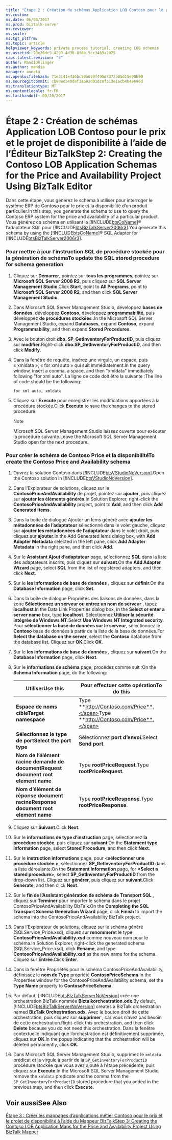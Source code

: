 ```yaml
---
title: "Étape 2 : Création de schémas Application LOB Contoso pour le prix et la disponibilité de projets à l’aide de l’Éditeur BizTalk | Documents Microsoft"
ms.custom: 
ms.date: 06/08/2017
ms.prod: biztalk-server
ms.reviewer: 
ms.suite: 
ms.tgt_pltfrm: 
ms.topic: article
helpviewer_keywords: private process tutorial, creating LOB schemas
ms.assetid: 70e26dc9-4299-4d30-8f8b-5cc3469a2025
caps.latest.revision: "8"
author: MandiOhlinger
ms.author: mandia
manager: anneta
ms.openlocfilehash: 71e3141e436bc50a629f495d8372b05d15e90b90
ms.sourcegitcommit: cb908c540d8f1a692d01dc8f313e16cb4b4e696d
ms.translationtype: MT
ms.contentlocale: fr-FR
ms.lasthandoff: 09/20/2017
---
```

# <a name="step-2-creating-the-contoso-lob-application-schemas-for-the-price-and-availability-project-using-biztalk-editor"></a><span data-ttu-id="dbd91-102">Étape 2 : Création de schémas Application LOB Contoso pour le prix et le projet de disponibilité à l’aide de l’Éditeur BizTalk</span><span class="sxs-lookup"><span data-stu-id="dbd91-102">Step 2: Creating the Contoso LOB Application Schemas for the Price and Availability Project Using BizTalk Editor</span></span>
<span data-ttu-id="dbd91-103">Dans cette étape, vous générez le schéma à utiliser pour interroger le système ERP de Contoso pour le prix et la disponibilité d’un produit particulier.</span><span class="sxs-lookup"><span data-stu-id="dbd91-103">In this step, you generate the schema to use to query the Contoso ERP system for the price and availability of a particular product.</span></span> <span data-ttu-id="dbd91-104">Vous générez ce schéma en utilisant la [!INCLUDE[btsCoName](../../includes/btsconame-md.md)]® l’adaptateur SQL pour [!INCLUDE[btsBizTalkServer2006r3](../../includes/btsbiztalkserver2006r3-md.md)].</span><span class="sxs-lookup"><span data-stu-id="dbd91-104">You generate this schema by using the [!INCLUDE[btsCoName](../../includes/btsconame-md.md)]® SQL Adapter for [!INCLUDE[btsBizTalkServer2006r3](../../includes/btsbiztalkserver2006r3-md.md)].</span></span>  
  
### <a name="to-update-the-sql-stored-procedure-for-schema-generation"></a><span data-ttu-id="dbd91-105">Pour mettre à jour l’instruction SQL de procédure stockée pour la génération de schéma</span><span class="sxs-lookup"><span data-stu-id="dbd91-105">To update the SQL stored procedure for schema generation</span></span>  
  
1.  <span data-ttu-id="dbd91-106">Cliquez sur **Démarrer**, pointez sur **tous les programmes**, pointez sur **Microsoft SQL Server 2008 R2**, puis cliquez sur **SQL Server Management Studio**.</span><span class="sxs-lookup"><span data-stu-id="dbd91-106">Click **Start**, point to **All Programs**, point to **Microsoft SQL Server 2008 R2**, and then click **SQL Server Management Studio**.</span></span>  
  
2.  <span data-ttu-id="dbd91-107">Dans Microsoft SQL Server Management Studio, développez **bases de données**, développez **Contoso**, développez **programmabilité**, puis développez **de procédures stockées** .</span><span class="sxs-lookup"><span data-stu-id="dbd91-107">In the Microsoft SQL Server Management Studio, expand **Databases**, expand **Contoso**, expand **Programmability**, and then expand **Stored Procedures**.</span></span>  
  
3.  <span data-ttu-id="dbd91-108">Avec le bouton droit **dbo. SP_GetInventoryForProductID**, puis cliquez sur **modifier**.</span><span class="sxs-lookup"><span data-stu-id="dbd91-108">Right-click **dbo.SP_GetInventoryForProductID**, and then click **Modify**.</span></span>  
  
4.  <span data-ttu-id="dbd91-109">Dans la fenêtre de requête, insérez une virgule, un espace, puis « xmldata », « for xml auto » qui suit immédiatement.</span><span class="sxs-lookup"><span data-stu-id="dbd91-109">In the query window, insert a comma, a space, and then "xmldata" immediately following "for xml auto".</span></span> <span data-ttu-id="dbd91-110">La ligne de code doit être la suivante :</span><span class="sxs-lookup"><span data-stu-id="dbd91-110">The line of code should be the following:</span></span>  
  
    ```  
    for xml auto, xmldata  
    ```  
  
5.  <span data-ttu-id="dbd91-111">Cliquez sur **Execute** pour enregistrer les modifications apportées à la procédure stockée.</span><span class="sxs-lookup"><span data-stu-id="dbd91-111">Click **Execute** to save the changes to the stored procedure.</span></span>  
  
    > [!NOTE]
    >  <span data-ttu-id="dbd91-112">Microsoft SQL Server Management Studio laissez ouverte pour exécuter la procédure suivante.</span><span class="sxs-lookup"><span data-stu-id="dbd91-112">Leave the Microsoft SQL Server Management Studio open for the next procedure.</span></span>  
  
### <a name="to-create-the-contoso-price-and-availability-schema"></a><span data-ttu-id="dbd91-113">Pour créer le schéma de Contoso Price et la disponibilité</span><span class="sxs-lookup"><span data-stu-id="dbd91-113">To create the Contoso Price and Availability schema</span></span>  
  
1.  <span data-ttu-id="dbd91-114">Ouvrez la solution Contoso dans [!INCLUDE[btsVStudioNoVersion](../../includes/btsvstudionoversion-md.md)].</span><span class="sxs-lookup"><span data-stu-id="dbd91-114">Open the Contoso solution in [!INCLUDE[btsVStudioNoVersion](../../includes/btsvstudionoversion-md.md)].</span></span>  
  
2.  <span data-ttu-id="dbd91-115">Dans l’Explorateur de solutions, cliquez sur le **ContosoPriceAndAvailability** de projet, pointez sur **ajouter**, puis cliquez sur **ajouter les éléments générés**.</span><span class="sxs-lookup"><span data-stu-id="dbd91-115">In Solution Explorer, right-click the **ContosoPriceAndAvailability** project, point to **Add**, and then click **Add Generated Items**.</span></span>  
  
3.  <span data-ttu-id="dbd91-116">Dans la boîte de dialogue Ajouter un Iems généré avec **ajouter les métadonnées de l’adaptateur** sélectionné dans le volet gauche, cliquez sur **ajouter les métadonnées de l’adaptateur** dans le volet droit, puis cliquez sur **ajouter**.</span><span class="sxs-lookup"><span data-stu-id="dbd91-116">In the Add Generated Iems dialog box, with **Add Adapter Metadata** selected in the left pane, click **Add Adapter Metadata** in the right pane, and then click **Add**.</span></span>  
  
4.  <span data-ttu-id="dbd91-117">Sur le **Assistant Ajout d’adaptateur** page, sélectionnez **SQL** dans la liste des adaptateurs inscrits, puis cliquez sur **suivant**.</span><span class="sxs-lookup"><span data-stu-id="dbd91-117">On the **Add Adapter Wizard** page, select **SQL** from the list of registered adapters, and then click **Next**.</span></span>  
  
5.  <span data-ttu-id="dbd91-118">Sur le **les informations de base de données** , cliquez sur **définir**.</span><span class="sxs-lookup"><span data-stu-id="dbd91-118">On the **Database Information** page, click **Set**.</span></span>  
  
6.  <span data-ttu-id="dbd91-119">Dans la boîte de dialogue Propriétés des liaisons de données, dans la zone **Sélectionnez un serveur ou entrez un nom de serveur** , tapez **localhost**.</span><span class="sxs-lookup"><span data-stu-id="dbd91-119">In the Data Link Properties dialog box, in the **Select or enter a server name** box, type **localhost**.</span></span> <span data-ttu-id="dbd91-120">Sélectionnez **Utiliser la sécurité intégrée de Windows NT**.</span><span class="sxs-lookup"><span data-stu-id="dbd91-120">Select **Use Windows NT Integrated security**.</span></span> <span data-ttu-id="dbd91-121">Pour **sélectionner la base de données sur le serveur**, sélectionnez le **Contoso** base de données à partir de la liste de la base de données.</span><span class="sxs-lookup"><span data-stu-id="dbd91-121">For **Select the database on the server**, select the **Contoso** database from the database list.</span></span> <span data-ttu-id="dbd91-122">Cliquez sur **OK**.</span><span class="sxs-lookup"><span data-stu-id="dbd91-122">Click **OK**.</span></span>  
  
7.  <span data-ttu-id="dbd91-123">Sur le **les informations de base de données** , cliquez sur **suivant**.</span><span class="sxs-lookup"><span data-stu-id="dbd91-123">On the **Database Information** page, click **Next**.</span></span>  
  
8.  <span data-ttu-id="dbd91-124">Sur le **informations de schéma** page, procédez comme suit :</span><span class="sxs-lookup"><span data-stu-id="dbd91-124">On the **Schema Information** page, do the following:</span></span>  
  
    |<span data-ttu-id="dbd91-125">Utiliser</span><span class="sxs-lookup"><span data-stu-id="dbd91-125">Use this</span></span>|<span data-ttu-id="dbd91-126">Pour effectuer cette opération</span><span class="sxs-lookup"><span data-stu-id="dbd91-126">To do this</span></span>|  
    |--------------|----------------|  
    |<span data-ttu-id="dbd91-127">**Espace de noms cible**</span><span class="sxs-lookup"><span data-stu-id="dbd91-127">**Target namespace**</span></span>|<span data-ttu-id="dbd91-128">Type **http://Contoso.com/Price**.</span><span class="sxs-lookup"><span data-stu-id="dbd91-128">Type **http://Contoso.com/Price**.</span></span>|  
    |<span data-ttu-id="dbd91-129">**Sélectionnez le type de port**</span><span class="sxs-lookup"><span data-stu-id="dbd91-129">**Select the port type**</span></span>|<span data-ttu-id="dbd91-130">Sélectionnez **port d’envoi**.</span><span class="sxs-lookup"><span data-stu-id="dbd91-130">Select **Send port**.</span></span>|  
    |<span data-ttu-id="dbd91-131">**Nom de l’élément racine demande de document**</span><span class="sxs-lookup"><span data-stu-id="dbd91-131">**Request document root element name**</span></span>|<span data-ttu-id="dbd91-132">Type **rootPriceRequest**.</span><span class="sxs-lookup"><span data-stu-id="dbd91-132">Type **rootPriceRequest**.</span></span>|  
    |<span data-ttu-id="dbd91-133">**Nom d’élément de réponse document racine**</span><span class="sxs-lookup"><span data-stu-id="dbd91-133">**Response document root element name**</span></span>|<span data-ttu-id="dbd91-134">Type **rootPriceResponse**.</span><span class="sxs-lookup"><span data-stu-id="dbd91-134">Type **rootPriceResponse**.</span></span>|  
  
9. <span data-ttu-id="dbd91-135">Cliquez sur **Suivant**.</span><span class="sxs-lookup"><span data-stu-id="dbd91-135">Click **Next**.</span></span>  
  
10. <span data-ttu-id="dbd91-136">Sur le **informations de type d’instruction** page, sélectionnez **la procédure stockée**, puis cliquez sur **suivant**.</span><span class="sxs-lookup"><span data-stu-id="dbd91-136">On the **Statement type information** page, select **Stored Procedure**, and then click **Next**.</span></span>  
  
11. <span data-ttu-id="dbd91-137">Sur le **instruction informations** page, pour  **\<sélectionner une procédure stockée >**, sélectionnez **SP_GetInventoryForProductID** dans la liste déroulante.</span><span class="sxs-lookup"><span data-stu-id="dbd91-137">On the **Statement Information** page, for **\<Select a stored procedure>**, select **SP_GetInventoryForProductID** from the drop-down list.</span></span> <span data-ttu-id="dbd91-138">Cliquez sur **générer**, puis cliquez sur **suivant**.</span><span class="sxs-lookup"><span data-stu-id="dbd91-138">Click **Generate**, and then click **Next**.</span></span>  
  
12. <span data-ttu-id="dbd91-139">Sur le **fin de l’Assistant génération de schéma de Transport SQL** , cliquez sur **Terminer** pour importer le schéma dans le projet ContosoPriceAndAvailability BizTalk.</span><span class="sxs-lookup"><span data-stu-id="dbd91-139">On the **Completing the SQL Transport Schema Generation Wizard** page, click **Finish** to import the schema into the ContosoPriceAndAvailability BizTalk project.</span></span>  
  
13. <span data-ttu-id="dbd91-140">Dans l’Explorateur de solutions, cliquez sur le schéma généré (SQLService_Price.xsd), cliquez sur **renommer**et le type **ContosoPriceAndAvailability.xsd** comme nouveau nom pour le schéma.</span><span class="sxs-lookup"><span data-stu-id="dbd91-140">In Solution Explorer, right-click the generated schema (SQLService_Price.xsd), click **Rename**, and type **ContosoPriceAndAvailability.xsd** as the new name for the schema.</span></span> <span data-ttu-id="dbd91-141">Cliquez sur **Entrée**.</span><span class="sxs-lookup"><span data-stu-id="dbd91-141">Click **Enter**.</span></span>  
  
14. <span data-ttu-id="dbd91-142">Dans la fenêtre Propriétés pour le schéma ContosoPriceAndAvailability, définissez le **nom de Type** propriété **ContosoPriceSchema**.</span><span class="sxs-lookup"><span data-stu-id="dbd91-142">In the Properties window for the ContosoPriceAndAvailability schema, set the **Type Name** property to **ContosoPriceSchema**.</span></span>  
  
15. <span data-ttu-id="dbd91-143">Par défaut, [!INCLUDE[btsBizTalkServerNoVersion](../../includes/btsbiztalkservernoversion-md.md)] crée une orchestration BizTalk nommée **Biztalkorchestration.odx**.</span><span class="sxs-lookup"><span data-stu-id="dbd91-143">By default, [!INCLUDE[btsBizTalkServerNoVersion](../../includes/btsbiztalkservernoversion-md.md)] creates a BizTalk orchestration named **BizTalk Orchestration.odx**.</span></span> <span data-ttu-id="dbd91-144">Avec le bouton droit de cette orchestration, puis cliquez sur **supprimer** , car vous n’avez pas besoin de cette orchestration.</span><span class="sxs-lookup"><span data-stu-id="dbd91-144">Right-click this orchestration, and then click **Delete** because you do not need this orchestration.</span></span> <span data-ttu-id="dbd91-145">Dans la fenêtre contextuelle indiquant que l’orchestration est définitivement supprimée, cliquez sur **OK**.</span><span class="sxs-lookup"><span data-stu-id="dbd91-145">In the popup indicating that the orchestration will be deleted permanently, click **OK**.</span></span>  
  
16. <span data-ttu-id="dbd91-146">Dans Microsoft SQL Server Management Studio, supprimez le `xmldata` prédicat et la virgule à partir de la `SP_GetInventoryForProductID` procédure stockée que vous avez ajouté à l’étape précédente, puis cliquez sur **Execute**.</span><span class="sxs-lookup"><span data-stu-id="dbd91-146">In the Microsoft SQL Server Management Studio, remove the `xmldata` predicate and the comma from the `SP_GetInventoryForProductID` stored procedure that you added in the previous step, and then click **Execute**.</span></span>  
  
## <a name="see-also"></a><span data-ttu-id="dbd91-147">Voir aussi</span><span class="sxs-lookup"><span data-stu-id="dbd91-147">See Also</span></span>  
 [<span data-ttu-id="dbd91-148">Étape 3 : Créer les mappages d’applications métier Contoso pour le prix et le projet de disponibilité à l’aide du Mappeur BizTalk</span><span class="sxs-lookup"><span data-stu-id="dbd91-148">Step 3: Creating the Contoso LOB Application Maps for the Price and Availability Project Using BizTalk Mapper</span></span>](../../adapters-and-accelerators/accelerator-rosettanet/step-3-create-contoso-lob-application-map-for-price-and-availability-in-mapper.md)
